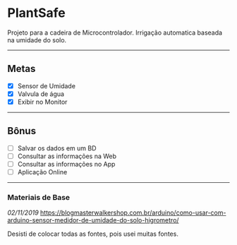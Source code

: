 # PlantSafe

Projeto para a cadeira de Microcontrolador.
Irrigação automatica baseada na umidade do solo.

-------------------------

## Metas

- [X] Sensor de Umidade
- [X] Valvula de água
- [X] Exibir no Monitor

------------------------

## Bônus

- [ ] Salvar os dados em um BD
- [ ] Consultar as informações na Web
- [ ] Consultar as informações no App
- [ ] Aplicação Online 

-------------------------

### Materiais de Base

_02/11/2019_
https://blogmasterwalkershop.com.br/arduino/como-usar-com-arduino-sensor-medidor-de-umidade-do-solo-higrometro/

Desisti de colocar todas as fontes, pois usei muitas fontes.

